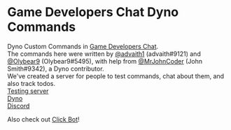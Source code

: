 # Game Developers Chat Dyno Commands
Dyno Custom Commands in [Game Developers Chat](https://discord.li/gamedev).<br/>
The commands here were written by [@advaith1](https://github.com/advaith1) (advaith#9121) and [@Olybear9](https://github.com/Olybear9) (Olybear9#5495), with help from [@MrJohnCoder](https://github.com/MrJohnCoder) (John Smith#9342), a Dyno contributor.<br/>
We've created a server for people to test commands, chat about them, and also track todos.<br/>
[Testing server](https://discord.gg/e7R8J68)<br/>
[Dyno](https://www.dynobot.net/)<br/>
[Discord](https://discord.gg)<br/>

Also check out [Click Bot](https://github.com/Uppernate/UppBot)!<br/>
